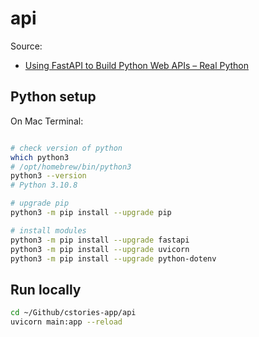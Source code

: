 # api

Source:
* [Using FastAPI to Build Python Web APIs – Real Python](https://realpython.com/fastapi-python-web-apis/)

## Python setup

On Mac Terminal:

```bash

# check version of python
which python3
# /opt/homebrew/bin/python3
python3 --version
# Python 3.10.8

# upgrade pip
python3 -m pip install --upgrade pip

# install modules
python3 -m pip install --upgrade fastapi
python3 -m pip install --upgrade uvicorn
python3 -m pip install --upgrade python-dotenv
```

## Run locally

```bash
cd ~/Github/cstories-app/api
uvicorn main:app --reload
```